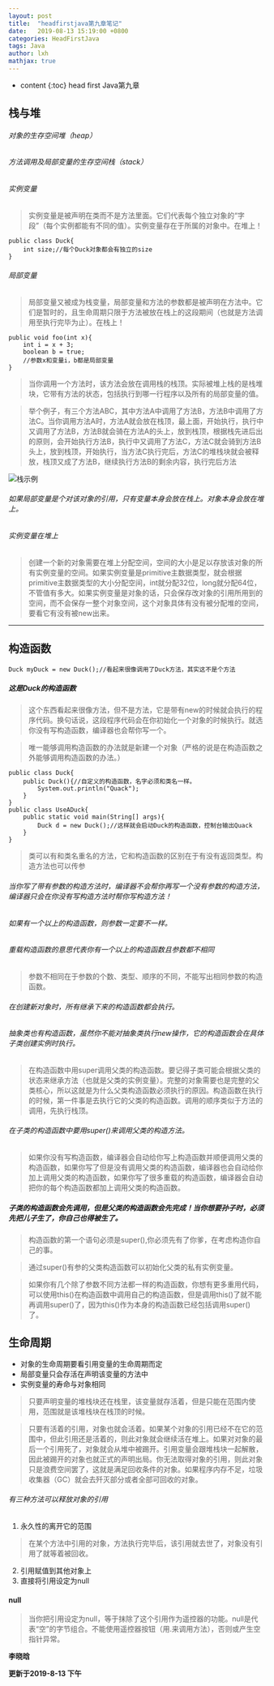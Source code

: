 ```yaml
---
layout: post
title:  "headfirstjava第九章笔记"
date:   2019-08-13 15:19:00 +0800
categories: HeadFirstJava
tags: Java 
author: lxh
mathjax: true
---
```


* content
{:toc}
head first Java第九章



## 栈与堆

###### 对象的生存空间堆（heap）

###### 方法调用及局部变量的生存空间栈（stack）

###### 实例变量

> 实例变量是被声明在类而不是方法里面。它们代表每个独立对象的“字段”（每个实例都能有不同的值）。实例变量存在于所属的对象中。在堆上！

```
public class Duck{
    int size;//每个Duck对象都会有独立的size
}
```

###### 局部变量

> 局部变量又被成为栈变量，局部变量和方法的参数都是被声明在方法中。它们是暂时的，且生命周期只限于方法被放在栈上的这段期间（也就是方法调用至执行完毕为止）。在栈上！

```
public void foo(int x){
    int i = x + 3;
    boolean b = true;
    //参数x和变量i，b都是局部变量
}
```

> 当你调用一个方法时，该方法会放在调用栈的栈顶。实际被堆上栈的是栈堆块，它带有方法的状态，包括执行到哪一行程序以及所有的局部变量的值。

> 举个例子，有三个方法ABC，其中方法A中调用了方法B，方法B中调用了方法C。当你调用方法A时，方法A就会放在栈顶，最上面，开始执行，执行中又调用了方法B，方法B就会骑在方法A的头上，放到栈顶，根据栈先进后出的原则，会开始执行方法B，执行中又调用了方法C，方法C就会骑到方法B头上，放到栈顶，开始执行，当方法C执行完后，方法C的堆栈块就会被释放，栈顶又成了方法B，继续执行方法B的剩余内容，执行完后方法

![栈示例](https://github.com/lixiaohanChris/test/blob/master/%E6%A0%88.jpg?raw=true)

###### 如果局部变量是个对该对象的引用，只有变量本身会放在栈上。对象本身会放在堆上。

###### 实例变量在堆上

> 创建一个新的对象需要在堆上分配空间，空间的大小是足以存放该对象的所有实例变量的空间。如果实例变量是primitive主数据类型，就会根据primitive主数据类型的大小分配空间，int就分配32位，long就分配64位，不管值有多大。如果实例变量是对象的话，只会保存改对象的引用所用到的空间，而不会保存一整个对象空间，这个对象具体有没有被分配堆的空间，要看它有没有被new出来。

---

## 构造函数

```
Duck myDuck = new Duck();//看起来很像调用了Duck方法，其实这不是个方法
```

##### 这是Duck的构造函数

> 这个东西看起来很像方法，但不是方法，它是带有new的时候就会执行的程序代码。换句话说，这段程序代码会在你初始化一个对象的时候执行。就选你没有写构造函数，编译器也会帮你写一个。

> 唯一能够调用构造函数的办法就是新建一个对象（严格的说是在构造函数之外能够调用构造函数的办法。）

```
public class Duck{
    public Duck(){//自定义的构造函数，名字必须和类名一样。
        System.out.println("Quack");
    }
}
public class UseADuck{
    public static void main(String[] args){
        Duck d = new Duck();//这样就会启动Duck的构造函数，控制台输出Quack
    }
}
```

> 类可以有和类名重名的方法，它和构造函数的区别在于有没有返回类型。构造方法也可以传参

###### 当你写了带有参数的构造方法时，编译器不会帮你再写一个没有参数的构造方法，编译器只会在你没有写构造方法时帮你写构造方法！

###### 如果有一个以上的构造函数，则参数一定要不一样。

###### 重载构造函数的意思代表你有一个以上的构造函数且参数都不相同

> 参数不相同在于参数的个数、类型、顺序的不同，不能写出相同参数的构造函数。

###### 在创建新对象时，所有继承下来的构造函数都会执行。

###### 抽象类也有构造函数，虽然你不能对抽象类执行new操作，它的构造函数会在具体子类创建实例时执行。

> 在构造函数中用super调用父类的构造函数。要记得子类可能会根据父类的状态来继承方法（也就是父类的实例变量）。完整的对象需要也是完整的父类核心，所以这就是为什么父类构造函数必须执行的原因。构造函数在执行的时候，第一件事是去执行它的父类的构造函数。调用的顺序类似于方法的调用，先执行栈顶。

###### 在子类的构造函数中要用super()来调用父类的构造方法。

> 如果你没有写构造函数，编译器会自动给你写上构造函数并顺便调用父类的构造函数，如果你写了但是没有调用父类的构造函数，编译器也会自动给你加上调用父类的构造函数，如果你写了很多重载的构造函数，编译器会自动把你的每个构造函数都加上调用父类的构造函数。

##### 子类的构造函数会先调用，但是父类的构造函数会先完成！当你想要孙子时，必须先把儿子生了，你自己也得被生了。

> 构造函数的第一个语句必须是super(),你必须先有了你爹，在考虑构造你自己的事。

> 通过super()有参的父类构造函数可以初始化父类的私有实例变量。

> 如果你有几个除了参数不同方法都一样的构造函数，你想有更多重用代码，可以使用this()在构造函数中调用自己的构造函数，但是调用this()了就不能再调用super()了，因为this()作为本身的构造函数已经包括调用super()了。

## 生命周期

- 对象的生命周期要看引用变量的生命周期而定
- 局部变量只会存活在声明该变量的方法中
- 实例变量的寿命与对象相同

> 只要声明变量的堆栈块还在栈里，该变量就存活着，但是只能在范围内使用，范围就是该堆栈块在栈顶的时候。

> 只要有活着的引用，对象也就会活着。如果某个对象的引用已经不在它的范围中，但此引用还是活着的，则此对象就会继续活在堆上。如果对对象的最后一个引用死了，对象就会从堆中被踢开。引用变量会跟堆栈块一起解散，因此被踢开的对象也就正式的声明出局。你无法取得对象的引用，则此对象只是浪费空间罢了，这就是满足回收条件的对象。如果程序内存不足，垃圾收集器（GC）就会去歼灭部分或者全部可回收的对象。

###### 有三种方法可以释放对象的引用

1. 永久性的离开它的范围

> 在某个方法中引用的对象，方法执行完毕后，该引用就去世了，对象没有引用了就等着被回收。

2. 引用赋值到其他对象上
3. 直接将引用设定为null

#### null

> 当你把引用设定为null，等于抹除了这个引用作为遥控器的功能。null是代表“空”的字节组合。不能使用遥控器按钮（用.来调用方法），否则或产生空指针异常。

**李晓晗**

**更新于2019-8-13 下午**

